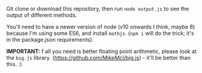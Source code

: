 Git clone or download this repository, then run `node output.js` to see the output of different methods.

You'll need to have a newer version of node (v10 onwards I think, maybe 8) because I'm using some ES6, and install `mathjs`. (`npm i` will do the trick; it's in the package.json requirements).

**IMPORTANT:** f all you need is better floating point arithmetic, please look at the `big.js` library. (https://github.com/MikeMcl/big.js) - it'll be better than this. :)